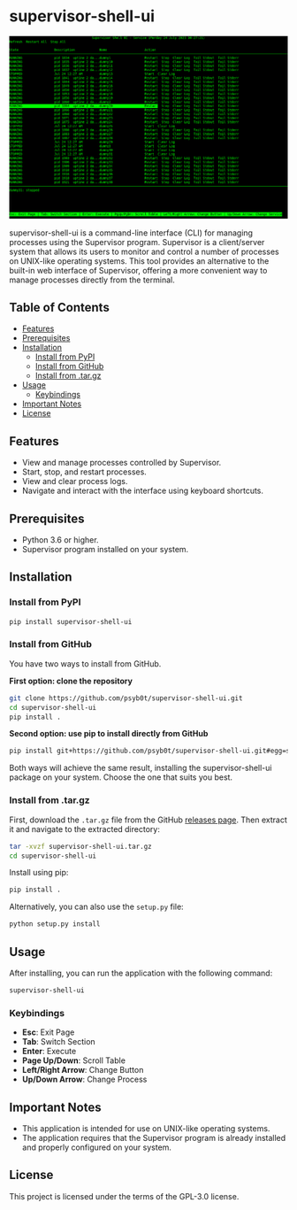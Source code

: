 # supervisor-shell-ui

[![ssh-tunnel-swarm](./assets/supervisor-shell-ui.png)](https://github.com/psyb0t/supervisor-shell-ui/blob/master/assets/supervisor-shell-ui.png)

supervisor-shell-ui is a command-line interface (CLI) for managing processes using the Supervisor program. Supervisor is a client/server system that allows its users to monitor and control a number of processes on UNIX-like operating systems. This tool provides an alternative to the built-in web interface of Supervisor, offering a more convenient way to manage processes directly from the terminal.

## Table of Contents

- [Features](#features)
- [Prerequisites](#prerequisites)
- [Installation](#installation)
  - [Install from PyPI](#install-from-pypi)
  - [Install from GitHub](#install-from-github)
  - [Install from .tar.gz](#install-from-targz)
- [Usage](#usage)
  - [Keybindings](#keybindings)
- [Important Notes](#important-notes)
- [License](#license)

## Features

- View and manage processes controlled by Supervisor.
- Start, stop, and restart processes.
- View and clear process logs.
- Navigate and interact with the interface using keyboard shortcuts.

## Prerequisites

- Python 3.6 or higher.
- Supervisor program installed on your system.

## Installation

### Install from PyPI

```bash
pip install supervisor-shell-ui
```

### Install from GitHub

You have two ways to install from GitHub.

**First option: clone the repository**

```bash
git clone https://github.com/psyb0t/supervisor-shell-ui.git
cd supervisor-shell-ui
pip install .
```

**Second option: use pip to install directly from GitHub**

```bash
pip install git+https://github.com/psyb0t/supervisor-shell-ui.git#egg=supervisor-shell-ui
```

Both ways will achieve the same result, installing the supervisor-shell-ui package on your system. Choose the one that suits you best.

### Install from .tar.gz

First, download the `.tar.gz` file from the GitHub [releases page](https://github.com/psyb0t/supervisor-shell-ui/releases). Then extract it and navigate to the extracted directory:

```bash
tar -xvzf supervisor-shell-ui.tar.gz
cd supervisor-shell-ui
```

Install using pip:

```bash
pip install .
```

Alternatively, you can also use the `setup.py` file:

```bash
python setup.py install
```

## Usage

After installing, you can run the application with the following command:

```bash
supervisor-shell-ui
```

### Keybindings

- **Esc**: Exit Page
- **Tab**: Switch Section
- **Enter**: Execute
- **Page Up/Down**: Scroll Table
- **Left/Right Arrow**: Change Button
- **Up/Down Arrow**: Change Process

## Important Notes

- This application is intended for use on UNIX-like operating systems.
- The application requires that the Supervisor program is already installed and properly configured on your system.

## License

This project is licensed under the terms of the GPL-3.0 license.
